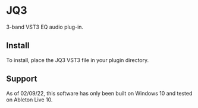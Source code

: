 # JQ3
3-band VST3 EQ audio plug-in.

## Install
To install, place the JQ3 VST3 file in your plugin directory.

## Support
As of 02/09/22, this software has only been built on Windows 10 and tested on Ableton Live 10.
